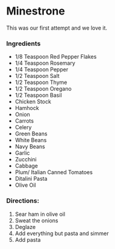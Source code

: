 # Minestrone

This was our first attempt and we love it.

### Ingredients

- 1/8 Teaspoon Red Pepper Flakes
- 1/4 Teaspoon Rosemary
- 1/4 Teaspoon Pepper
- 1/2 Teaspoon Salt
- 1/2 Teaspoon Thyme
- 1/2 Teaspoon Oregano
- 1/2 Teaspoon Basil
- Chicken Stock
- Hamhock
- Onion
- Carrots
- Celery
- Green Beans
- White Beans
- Navy Beans
- Garlic
- Zucchini
- Cabbage
- Plum/ Italian Canned Tomatoes
- Ditalini Pasta
- Olive Oil

### Directions:
1. Sear ham in olive oil
2. Sweat the onions
3. Deglaze
4. Add everything but pasta and simmer
5. Add pasta
